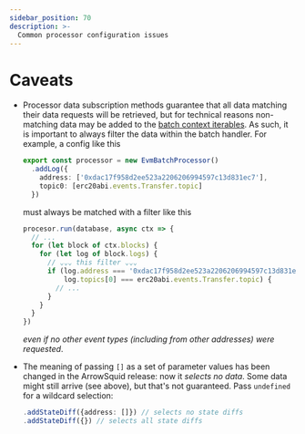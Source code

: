 ```yaml
---
sidebar_position: 70
description: >-
  Common processor configuration issues
---
```


# Caveats

- Processor data subscription methods guarantee that all data matching their data requests will be retrieved, but for technical reasons non-matching data may be added to the [batch context iterables](/evm-indexing/context-interfaces). As such, it is important to always filter the data within the batch handler. For example, a config like this
  ```ts title=src/processor.ts
  export const processor = new EvmBatchProcessor()
    .addLog({
      address: ['0xdac17f958d2ee523a2206206994597c13d831ec7'],
      topic0: [erc20abi.events.Transfer.topic]
    })
  ```
  must always be matched with a filter like this
  ```ts title=src/main.ts
  procesor.run(database, async ctx => {
    // ...
    for (let block of ctx.blocks) {
      for (let log of block.logs) {
        // ⌄⌄⌄ this filter ⌄⌄⌄
        if (log.address === '0xdac17f958d2ee523a2206206994597c13d831ec7' &&
            log.topics[0] === erc20abi.events.Transfer.topic) {
          // ...
        }
      }
    }
  })
  ```
  *even if no other event types (including from other addresses) were requested*.

- The meaning of passing `[]` as a set of parameter values has been changed in the ArrowSquid release: now it _selects no data_. Some data might still arrive (see above), but that's not guaranteed. Pass `undefined` for a wildcard selection:
  ```typescript
  .addStateDiff({address: []}) // selects no state diffs
  .addStateDiff({}) // selects all state diffs
  ```
